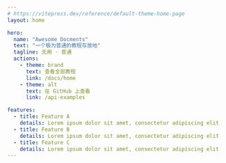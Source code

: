 ```yaml
---
# https://vitepress.dev/reference/default-theme-home-page
layout: home

hero:
  name: "Awesome Docments"
  text: "一个极为普通的教程存放地"
  tagline: 无用 · 普通
  actions:
    - theme: brand
      text: 查看全部教程
      link: /docs/home
    - theme: alt
      text: 在 GitHub 上查看
      link: /api-examples

features:
  - title: Feature A
    details: Lorem ipsum dolor sit amet, consectetur adipiscing elit
  - title: Feature B
    details: Lorem ipsum dolor sit amet, consectetur adipiscing elit
  - title: Feature C
    details: Lorem ipsum dolor sit amet, consectetur adipiscing elit
---
```


